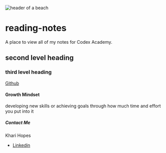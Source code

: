 ![header of a beach](https://fraserisland-australia.com/wp-content/uploads/2016/11/8.Fraser-Island-Beaches-Header.jpg)

# reading-notes
A place to view all of my notes for Codex Academy.

## second level heading

### third level heading
[Github](https://github.com/khari-hopes/)

#### Growth Mindset
developing new skills or achieving goals through how much time and effort you put into it

##### Contact Me
Khari Hopes
- [Linkedin](https://www.linkedin.com/in/kharihopes/)
